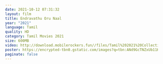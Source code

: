 ```yaml
---
date: 2021-10-12 07:31:32
layout: film
title: Endravathu Oru Naal
year: "2021"
language: Tamil
quality: HD
category: Tamil Movies 2021
size: 600MB
video: http://download.mobilerockers.fun//files/Tamil%202021%20Collection/Endravathu%20Oru%20Naal%20(2021)/Endravathu%20Oru%20Naal%20(2021)%20Full%20Movies/Endravathu%20Oru%20Naal%20(2021)%20HDRip/Endravathu%20Oru%20Naal%20(2021)%20HDRip%20Single%20Part.mp4
poster: https://encrypted-tbn0.gstatic.com/images?q=tbn:ANd9GcTNZxUb11H8RzUBMbMNmI4ZxPMQSiTYMYWDUA&usqp=CAU
paginate: false
---
```

